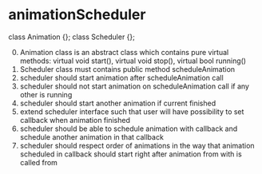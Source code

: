 # animationScheduler



class Animation {};
class Scheduler {};

0. Animation class is an abstract class which contains pure virtual methods: virtual void start(), virtual void stop(), virtual bool running()
1. Scheduler class must contains public method scheduleAnimation
2. scheduler should start animation after scheduleAnimation call
3. scheduler should not start animation on scheduleAnimation call if any other is running
4. scheduler should start another animation if current finished
5. extend scheduler interface such that user will have possibility to set callback when animation finished
6. scheduler should be able to schedule animation with callback and schedule another animation in that callback
7. scheduler should respect order of animations in the way that animation scheduled in callback should start right after animation from with is called from



